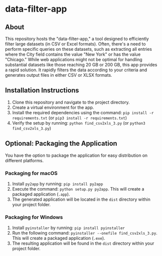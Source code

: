 # data-filter-app

## About

This repository hosts the "data-filter-app," a tool designed to efficiently filter large datasets (in CSV or Excel formats). Often, there's a need to perform specific queries on these datasets, such as extracting all entries where the City field contains the value "New York" or has the value "Chicago." While web applications might not be optimal for handling substantial datasets like those reaching 20 GB or 200 GB, this app provides a rapid solution. It rapidly filters the data according to your criteria and generates output files in either CSV or XLSX formats.

## Installation Instructions

1. Clone this repository and navigate to the project directory.
2. Create a virtual environment for the app.
3. Install the required dependencies using the command: `pip install -r requirements.txt` (or `pip3 install -r requirements.txt`)
4. Verify the setup by running: `python find_csv2xls_3.py` (or `python3 find_csv2xls_3.py`)

## Optional: Packaging the Application

You have the option to package the application for easy distribution on different platforms.

### Packaging for macOS

1. Install `py2app` by running: `pip install py2app`
2. Execute the command: `python setup.py py2app`. This will create a packaged application (`.app`).
3. The generated application will be located in the `dist` directory within your project folder.

### Packaging for Windows

1. Install `pyinstaller` by running: `pip install pyinstaller`
2. Run the following command: `pyinstaller --onefile find_csv2xls_3.py`. This will create a packaged application (`.exe`).
3. The resulting application will be found in the `dist` directory within your project folder.
